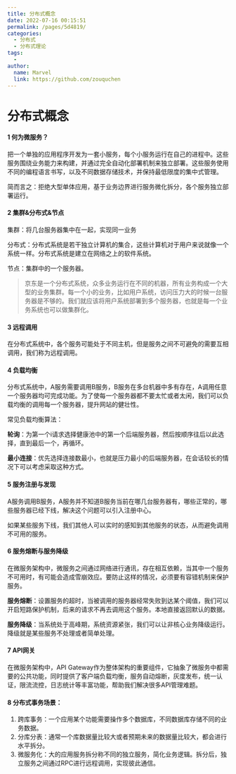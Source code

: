 ```yaml
---
title: 分布式概念
date: 2022-07-16 00:15:51
permalink: /pages/5d4819/
categories:
  - 分布式
  - 分布式理论
tags:
  - 
author: 
  name: Marvel
  link: https://github.com/zouquchen
---
```

# 分布式概念

#### 1 何为微服务？

把一个单独的应用程序开发为一套小服务，每个小服务运行在自己的进程中。这些服务围绕业务能力来构建，并通过完全自动化部署机制来独立部署。这些服务使用不同的编程语言书写，以及不同数据存储技术，并保持最低限度的集中式管理。

简而言之：拒绝大型单体应用，基于业务边界进行服务微化拆分，各个服务独立部署运行。



#### 2 集群&分布式&节点

集群：将几台服务器集中在一起，实现同一业务

分布式：分布式系统是若干独立计算机的集合，这些计算机对于用户来说就像一个系统一样。分布式系统是建立在网络之上的软件系统。

节点：集群中的一个服务器。

> 京东是一个分布式系统，众多业务运行在不同的机器，所有业务构成一个大型的业务集群。每一个小的业务，比如用户系统，访问压力大的时候一台服务器是不够的。我们就应该将用户系统部署到多个服务器，也就是每一个业务系统也可以做集群化。

#### 3 远程调用

在分布式系统中，各个服务可能处于不同主机，但是服务之间不可避免的需要互相调用，我们称为远程调用。

#### 4 负载均衡

分布式系统中，A服务需要调用B服务，B服务在多台机器中多有存在，A调用任意一个服务器均可完成功能。为了使每一个服务器都不要太忙或者太闲，我们可以负载均衡的调用每一个服务器，提升网站的健壮性。

常见负载均衡算法：

**轮询**：为第一个i请求选择健康池中的第一个后端服务器，然后按顺序往后以此选择，直到最后一个，再循环。

**最小连接**：优先选择连接数最小，也就是压力最小的后端服务器，在会话较长的情况下可以考虑采取这种方式。

#### 5 服务注册与发现

A服务调用B服务，A服务并不知道B服务当前在哪几台服务器有，哪些正常的，哪些服务器已经下线，解决这个问题可以引入注册中心。

如果某些服务下线，我们其他人可以实时的感知到其他服务的状态，从而避免调用不可用的服务。

#### 6 服务熔断与服务降级

在微服务架构中，微服务之间通过网络进行通讯，存在相互依赖，当其中一个服务不可用时，有可能会造成雪崩效应。要防止这样的情况，必须要有容错机制来保护服务。

**服务熔断**：设置服务的超时，当被调用的服务器经常失败到达某个阈值，我们可以开启短路保护机制，后来的请求不再去调用这个服务。本地直接返回默认的数据。

**服务降级**：当系统处于高峰期，系统资源紧张，我们可以让非核心业务降级运行。降级就是某些服务不处理或者简单处理。

#### 7 API网关

在微服务架构中，API Gateway作为整体架构的重要组件，它抽象了微服务中都需要的公共功能，同时提供了客户端负载均衡，服务自动熔断，灰度发布，统一认证，限流流控，日志统计等丰富功能，帮助我们解决很多API管理难题。

#### 8 分布式事务场景：

1. 跨库事务：一个应用某个功能需要操作多个数据库，不同数据库存储不同的业务数据。
2. 分库分表：通常一个库数据量比较大或者预期未来的数据量比较大，都会进行水平拆分。
3. 微服务化：大的应用服务拆分称不同的独立服务，简化业务逻辑。拆分后，独立服务之间通过RPC进行远程调用，实现彼此通信。